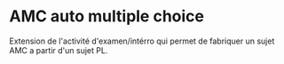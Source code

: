 
# AMC auto multiple choice 

Extension de l'activité d'examen/intérro qui permet de fabriquer un sujet AMC a partir d'un sujet PL.
